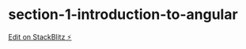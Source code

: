 # section-1-introduction-to-angular

[Edit on StackBlitz ⚡️](https://stackblitz.com/edit/section-1-introduction-to-angular)